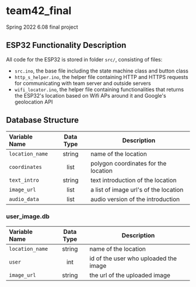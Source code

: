 # team42_final
Spring 2022 6.08 final project 

## ESP32 Functionality Description

All code for the ESP32 is stored in folder ```src/```, consisting of files:
- ```src.ino```, the base file including the state machine class and button class
- ```http_s_helper.ino```, the helper file containing HTTP and HTTPS requests for communicating with team server and outside servers
- ```wifi_locator.ino```, the helper file containing functionalities that returns the ESP32's location based on Wifi APs around it and Google's geolocation API
                    
## Database Structure


| Variable Name  | Data Type | Description|
| :------------ |:---------------:| -----|
| `location_name`      | string| name of the location |
| `coordinates`    | list        |   polygon coordinates for the location |
| `text_intro` | string        |  text introduction of the location |
| `image_url` | list      |    a list of image url's of the location |
| `audio_data` | list       |  audio version of the introduction |

### user_image.db

| Variable Name  | Data Type | Description|
| :------------ |:---------------:| -----|
| `location_name`      | string| name of the location |
| `user`    | int       |   id of the user who uploaded the image |
| `image_url` | string        |  the url of the uploaded image |
